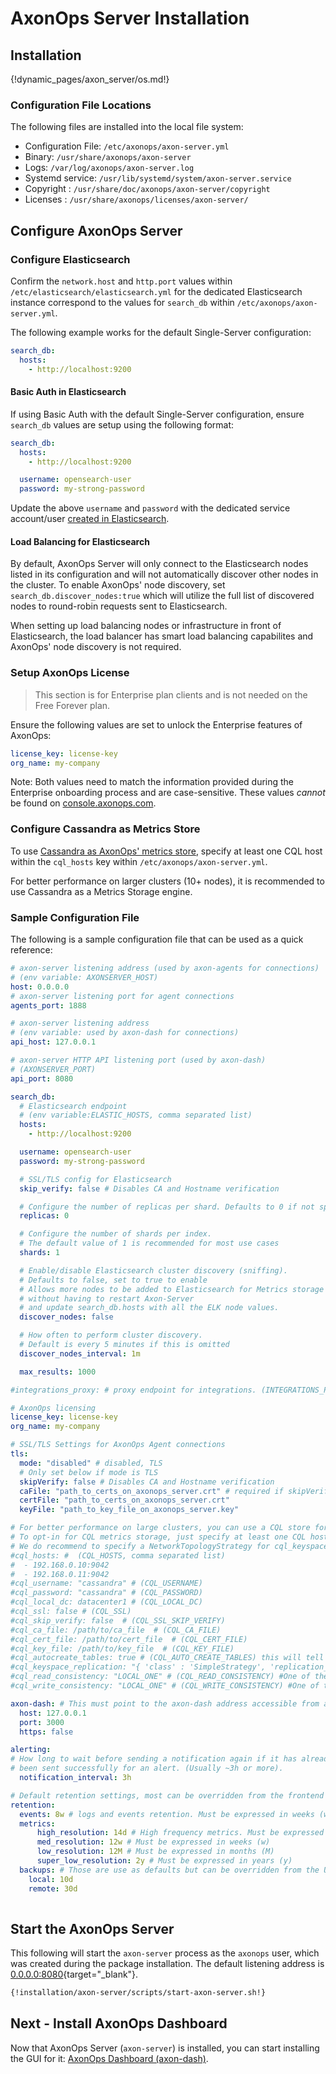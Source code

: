 # AxonOps Server Installation

## Installation

{!dynamic_pages/axon_server/os.md!}

### Configuration File Locations

The following files are installed into the local file system:

- Configuration File: `/etc/axonops/axon-server.yml`
- Binary: `/usr/share/axonops/axon-server`
- Logs: `/var/log/axonops/axon-server.log`
- Systemd service: `/usr/lib/systemd/system/axon-server.service`
- Copyright : `/usr/share/doc/axonops/axon-server/copyright`
- Licenses : `/usr/share/axonops/licenses/axon-server/`

## Configure AxonOps Server

### Configure Elasticsearch

Confirm the `network.host` and `http.port` values within
`/etc/elasticsearch/elasticsearch.yml` for the dedicated Elasticsearch instance
correspond to the values for `search_db` within `/etc/axonops/axon-server.yml`.

The following example works for the default Single-Server configuration:

```yaml
search_db:
  hosts:
    - http://localhost:9200
```

#### Basic Auth in Elasticsearch

If using Basic Auth with the default Single-Server configuration,
ensure `search_db` values are setup using the following format:

```yaml
search_db:
  hosts:
    - http://localhost:9200

  username: opensearch-user
  password: my-strong-password
```

Update the above `username` and `password` with the dedicated service account/user
[created in Elasticsearch](../elasticsearch/install.md#set-passwords-for-default-user).

#### Load Balancing for Elasticsearch

By default, AxonOps Server will only connect to the Elasticsearch nodes listed in its
configuration and will not automatically discover other nodes in the cluster.
To enable AxonOps' node discovery, set `search_db.discover_nodes:true` which will
utilize the full list of discovered nodes to round-robin requests sent to Elasticsearch.

When setting up load balancing nodes or infrastructure in front of Elasticsearch,
the load balancer has smart load balancing capabilites and AxonOps' node discovery
is not required.

### Setup AxonOps License

> This section is for Enterprise plan clients and is not needed on the Free Forever plan.

Ensure the following values are set to unlock the Enterprise features of AxonOps:

```yaml
license_key: license-key
org_name: my-company
```

Note: Both values need to match the information provided during the Enterprise
onboarding process and are case-sensitive.
These values *cannot* be found on [console.axonops.com](https://console.axonops.com).

### Configure Cassandra as Metrics Store

To use [Cassandra as AxonOps' metrics store](metricsdatabase.md),
specify at least one CQL host within the `cql_hosts` key within `/etc/axonops/axon-server.yml`.

For better performance on larger clusters (10+ nodes),
it is recommended to use Cassandra as a Metrics Storage engine.

### Sample Configuration File

The following is a sample configuration file that can be used as a quick reference:

```yaml hl_lines="7 8 33 34"
# axon-server listening address (used by axon-agents for connections)
# (env variable: AXONSERVER_HOST)
host: 0.0.0.0
# axon-server listening port for agent connections
agents_port: 1888

# axon-server listening address
# (env variable: used by axon-dash for connections)
api_host: 127.0.0.1

# axon-server HTTP API listening port (used by axon-dash)
# (AXONSERVER_PORT)
api_port: 8080

search_db:
  # Elasticsearch endpoint
  # (env variable:ELASTIC_HOSTS, comma separated list)
  hosts:
    - http://localhost:9200

  username: opensearch-user
  password: my-strong-password

  # SSL/TLS config for Elasticsearch
  skip_verify: false # Disables CA and Hostname verification

  # Configure the number of replicas per shard. Defaults to 0 if not specified.
  replicas: 0

  # Configure the number of shards per index.
  # The default value of 1 is recommended for most use cases
  shards: 1

  # Enable/disable Elasticsearch cluster discovery (sniffing).
  # Defaults to false, set to true to enable
  # Allows more nodes to be added to Elasticsearch for Metrics storage
  # without having to restart Axon-Server
  # and update search_db.hosts with all the ELK node values.
  discover_nodes: false

  # How often to perform cluster discovery.
  # Default is every 5 minutes if this is omitted
  discover_nodes_interval: 1m

  max_results: 1000

#integrations_proxy: # proxy endpoint for integrations. (INTEGRATIONS_PROXY)

# AxonOps licensing
license_key: license-key
org_name: my-company

# SSL/TLS Settings for AxonOps Agent connections
tls:
  mode: "disabled" # disabled, TLS
  # Only set below if mode is TLS
  skipVerify: false # Disables CA and Hostname verification
  caFile: "path_to_certs_on_axonops_server.crt" # required if skipVerify is not set and you are using a self-signed cert
  certFile: "path_to_certs_on_axonops_server.crt"
  keyFile: "path_to_key_file_on_axonops_server.key"

# For better performance on large clusters, you can use a CQL store for the metrics.
# To opt-in for CQL metrics storage, just specify at least one CQL host.
# We do recommend to specify a NetworkTopologyStrategy for cql_keyspace_replication
#cql_hosts: #  (CQL_HOSTS, comma separated list)
#  - 192.168.0.10:9042
#  - 192.168.0.11:9042
#cql_username: "cassandra" # (CQL_USERNAME)
#cql_password: "cassandra" # (CQL_PASSWORD)
#cql_local_dc: datacenter1 # (CQL_LOCAL_DC)
#cql_ssl: false # (CQL_SSL)
#cql_skip_verify: false  # (CQL_SSL_SKIP_VERIFY)
#cql_ca_file: /path/to/ca_file  # (CQL_CA_FILE)
#cql_cert_file: /path/to/cert_file  # (CQL_CERT_FILE)
#cql_key_file: /path/to/key_file  # (CQL_KEY_FILE)
#cql_autocreate_tables: true # (CQL_AUTO_CREATE_TABLES) this will tell axon-server to automatically create the metrics tables (true is recommended)
#cql_keyspace_replication: "{ 'class' : 'SimpleStrategy', 'replication_factor' : 1 }" # (CQL_KS_REPLICATION) keyspace replication for the metrics tables
#cql_read_consistency: "LOCAL_ONE" # (CQL_READ_CONSISTENCY) #One of the following:	ANY, ONE, TWO, THREE, QUORUM, ALL, LOCAL_QUORUM, EACH_QUORUM, LOCAL_ONE
#cql_write_consistency: "LOCAL_ONE" # (CQL_WRITE_CONSISTENCY) #One of the following:	ANY, ONE, TWO, THREE, QUORUM, ALL, LOCAL_QUORUM, EACH_QUORUM, LOCAL_ONE

axon-dash: # This must point to the axon-dash address accessible from axon-server
  host: 127.0.0.1
  port: 3000
  https: false

alerting:
# How long to wait before sending a notification again if it has already
# been sent successfully for an alert. (Usually ~3h or more).
  notification_interval: 3h

# Default retention settings, most can be overridden from the frontend
retention:
  events: 8w # logs and events retention. Must be expressed in weeks (w)
  metrics:
      high_resolution: 14d # High frequency metrics. Must be expressed in days (d)
      med_resolution: 12w # Must be expressed in weeks (w)
      low_resolution: 12M # Must be expressed in months (M)
      super_low_resolution: 2y # Must be expressed in years (y)
  backups: # Those are use as defaults but can be overridden from the UI
    local: 10d
    remote: 30d
    
```

## Start the AxonOps Server

This following will start the `axon-server` process as the `axonops` user,
which was created during the package installation.
The default listening address is [0.0.0.0:8080](http://0.0.0.0:8080){target="_blank"}.

```bash
{!installation/axon-server/scripts/start-axon-server.sh!}
```

## Next - Install AxonOps Dashboard

Now that AxonOps Server (`axon-server`) is installed, you can start installing the GUI for it: [AxonOps Dashboard (axon-dash)](../axon-dash/install.md).
